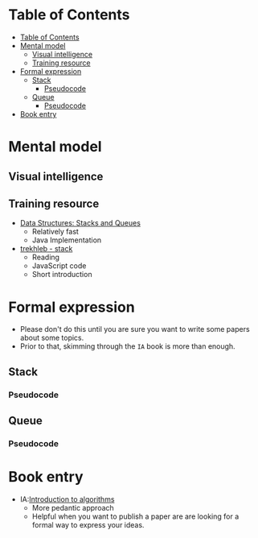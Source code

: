 # Table of Contents
- [Table of Contents](#table-of-contents)
- [Mental model](#mental-model)
  - [Visual intelligence](#visual-intelligence)
  - [Training resource](#training-resource)
- [Formal expression](#formal-expression)
  - [Stack](#stack)
    - [Pseudocode](#pseudocode)
  - [Queue](#queue)
    - [Pseudocode](#pseudocode-1)
- [Book entry](#book-entry)
# Mental model


## Visual intelligence

## Training resource
- [Data Structures: Stacks and Queues](https://www.youtube.com/watch?v=wjI1WNcIntg)
  - Relatively fast
  - Java Implementation
- [trekhleb - stack](https://github.com/trekhleb/javascript-algorithms/tree/master/src/data-structures/stack)
  - Reading
  - JavaScript code
  - Short introduction

# Formal expression
- Please don't do this until you are sure you want to write some papers about some topics.
- Prior to that, skimming through the ```IA``` book is more than enough.
## Stack
### Pseudocode
## Queue
### Pseudocode
# Book entry
- IA:[Introduction to algorithms](https://edutechlearners.com/download/Introduction_to_algorithms-3rd%20Edition.pdf)
  - More pedantic approach
  - Helpful when you want to publish a paper are are looking for a formal way to express your ideas.